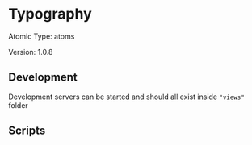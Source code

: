 # Typography

Atomic Type: atoms

Version: 1.0.8

## Development

Development servers can be started and should all exist inside `"views"` folder

## Scripts
